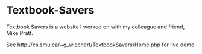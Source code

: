 Textbook-Savers
===============

Textbook Savers is a website I worked on with my colleague and friend, Mike Pratt.

See http://cs.smu.ca/~g_wiechert/TextbookSavers/Home.php for live demo.
